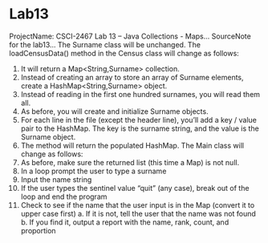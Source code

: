 # Lab13
ProjectName: CSCI-2467 Lab 13 – Java Collections - Maps...
SourceNote for the lab13...
The Surname class will be unchanged.
The loadCensusData() method in the Census class will change as follows:
1)	It will return a Map<String,Surname> collection.
2)	Instead of creating an array to store an array of Surname elements, create a HashMap<String,Surname> object.
3)	Instead of reading in the first one hundred surnames, you will read them all.
4)	As before, you will create and initialize Surname objects.
5)	For each line in the file (except the header line), you’ll add a key / value pair to the HashMap. The key is the surname string, and the value is the Surname object.
6)	The method will return the populated HashMap.
The Main class will change as follows:
1)	As before, make sure the returned list (this time a Map) is not null.
2)	In a loop prompt the user to type a surname
3)	Input the name string
4)	If the user types the sentinel value “quit” (any case), break out of the loop and end the program
5)	Check to see if the name that the user input is in the Map (convert it to upper case first)
a.	If it is not, tell the user that the name was not found
b.	If you find it, output a report with the name, rank,  count, and proportion

